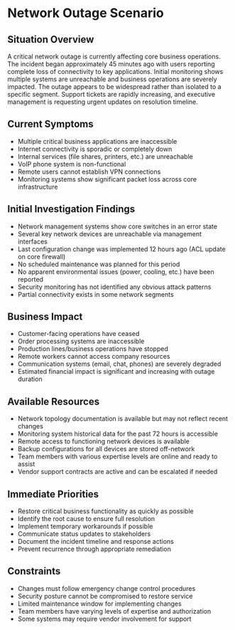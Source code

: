 # Network Outage Scenario

## Situation Overview
A critical network outage is currently affecting core business operations. The incident began approximately 45 minutes ago with users reporting complete loss of connectivity to key applications. Initial monitoring shows multiple systems are unreachable and business operations are severely impacted. The outage appears to be widespread rather than isolated to a specific segment. Support tickets are rapidly increasing, and executive management is requesting urgent updates on resolution timeline.

## Current Symptoms
- Multiple critical business applications are inaccessible
- Internet connectivity is sporadic or completely down
- Internal services (file shares, printers, etc.) are unreachable
- VoIP phone system is non-functional
- Remote users cannot establish VPN connections
- Monitoring systems show significant packet loss across core infrastructure

## Initial Investigation Findings
- Network management systems show core switches in an error state
- Several key network devices are unreachable via management interfaces
- Last configuration change was implemented 12 hours ago (ACL update on core firewall)
- No scheduled maintenance was planned for this period
- No apparent environmental issues (power, cooling, etc.) have been reported
- Security monitoring has not identified any obvious attack patterns
- Partial connectivity exists in some network segments

## Business Impact
- Customer-facing operations have ceased
- Order processing systems are inaccessible
- Production lines/business operations have stopped
- Remote workers cannot access company resources
- Communication systems (email, chat, phones) are severely degraded
- Estimated financial impact is significant and increasing with outage duration

## Available Resources
- Network topology documentation is available but may not reflect recent changes
- Monitoring system historical data for the past 72 hours is accessible
- Remote access to functioning network devices is available
- Backup configurations for all devices are stored off-network
- Team members with various expertise levels are online and ready to assist
- Vendor support contracts are active and can be escalated if needed

## Immediate Priorities
- Restore critical business functionality as quickly as possible
- Identify the root cause to ensure full resolution
- Implement temporary workarounds if possible
- Communicate status updates to stakeholders
- Document the incident timeline and response actions
- Prevent recurrence through appropriate remediation

## Constraints
- Changes must follow emergency change control procedures
- Security posture cannot be compromised to restore service
- Limited maintenance window for implementing changes
- Team members have varying levels of expertise and authorization
- Some systems may require vendor involvement for support